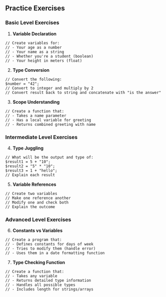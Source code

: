 ## Practice Exercises

### Basic Level Exercises

1. **Variable Declaration**
```
// Create variables for:
// - Your age as a number
// - Your name as a string
// - Whether you're a student (boolean)
// - Your height in meters (float)
```

2. **Type Conversion**
```
// Convert the following:
$number = "42";
// Convert to integer and multiply by 2
// Convert result back to string and concatenate with "is the answer"
```

3. **Scope Understanding**
```
// Create a function that:
// - Takes a name parameter
// - Has a local variable for greeting
// - Returns combined greeting with name
```

### Intermediate Level Exercises

4. **Type Juggling**
```
// What will be the output and type of:
$result1 = 5 + "10";
$result2 = "5" * "10";
$result3 = 1 + "hello";
// Explain each result
```

5. **Variable References**
```
// Create two variables
// Make one reference another
// Modify one and check both
// Explain the outcome
```

### Advanced Level Exercises

6. **Constants vs Variables**
```
// Create a program that:
// - Defines constants for days of week
// - Tries to modify them (handle error)
// - Uses them in a date formatting function
```

7. **Type Checking Function**
```
// Create a function that:
// - Takes any variable
// - Returns detailed type information
// - Handles all possible types
// - Includes length for strings/arrays
```

